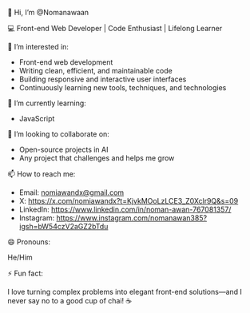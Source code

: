 👋 Hi, I’m @Nomanawaan  

💻 Front-end Web Developer | Code Enthusiast | Lifelong Learner

👀 I’m interested in:  

- Front-end web development
- Writing clean, efficient, and maintainable code
- Building responsive and interactive user interfaces 
- Continuously learning new tools, techniques, and technologies

🌱 I’m currently learning:  

- JavaScript

💞️ I’m looking to collaborate on:  

- Open-source projects in AI   
- Any project that challenges and helps me grow  

📫 How to reach me:

- Email: nomiawandx@gmail.com  
- X: https://x.com/nomiawandx?t=KjvkMOoLzLCE3_Z0Xclr9Q&s=09 
- LinkedIn: https://www.linkedin.com/in/noman-awan-767081357/
- Instagram: https://www.instagram.com/nomanawan385?igsh=bW54czV2aGZ2bTdu

😄 Pronouns: 

He/Him  

⚡ Fun fact: 

I love turning complex problems into elegant front-end solutions—and I never say no to a good cup of chai! ☕

